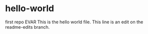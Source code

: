 # hello-world
first repo EVAR
This is the hello world file. This line is an edit on the readme-edits branch.
